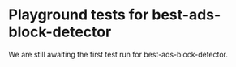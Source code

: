 # Playground tests for best-ads-block-detector
We are still awaiting the first test run for best-ads-block-detector.
